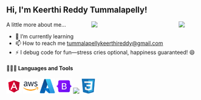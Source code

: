 <h2> Hi, I'm Keerthi Reddy Tummalapelly!</h2> <img align='right' src="https://i.pinimg.com/originals/12/4a/28/124a28d79e785967c77200d8b266a649.gif" width="50">
<img align='right' src="https://cdn.dribbble.com/users/4055494/screenshots/15215756/media/d2b66c4ca0192aa26d103448b3d1518b.gif" width="230">
</em></p>

A little more about me...

- 🌱 I’m currently learning
- 📫 How to reach me tummalapellykeerthireddy@gmail.com
- ⚡ I debug code for fun—stress cries optional, happiness guaranteed! 😄


#### 👨🏻‍💻 Languages and Tools <br />
  <code><img height="40" src="/assets/Angular.png"></code>
  <code><img height="40" src="/assets/AWS.png"></code>
  <code><img height="40" src="/assets/Azure.png"></code>
  <code><img height="40" src="/assets/Bootstrap.png"></code>
  <code><img height="40" src="/assets/C# (CSharp).png"></code>
  <code><img height="40" src="/assets/CSS3.png"></code>
  